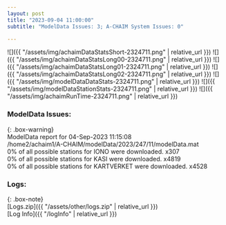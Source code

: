 ```yaml
---
layout: post
title: "2023-09-04 11:00:00"
subtitle: "ModelData Issues: 3; A-CHAIM System Issues: 0"

---
```


![]({{ "/assets/img/achaimDataStatsShort-2324711.png" | relative_url }})
![]({{ "/assets/img/achaimDataStatsLong00-2324711.png" | relative_url }})
![]({{ "/assets/img/achaimDataStatsLong01-2324711.png" | relative_url }})
![]({{ "/assets/img/achaimDataStatsLong02-2324711.png" | relative_url }})
![]({{ "/assets/img/modelDataDataStats-2324711.png" | relative_url }})
![]({{ "/assets/img/modelDataStationStats-2324711.png" | relative_url }})
![]({{ "/assets/img/achaimRunTime-2324711.png" | relative_url }})


### ModelData Issues:  
  
{: .box-warning}  
 ModelData report for 04-Sep-2023 11:15:08   
 /home2/achaim1/A-CHAIM/modelData/2023/247/11/modelData.mat   
 0% of all possible stations for IONO were downloaded. x307   
 0% of all possible stations for KASI were downloaded. x4819   
 0% of all possible stations for KARTVERKET were downloaded. x4528   
  


### Logs:  
  
{: .box-note}  
[Logs.zip]({{ "/assets/other/logs.zip" | relative_url }})  
[Log Info]({{ "/logInfo" | relative_url }})  
